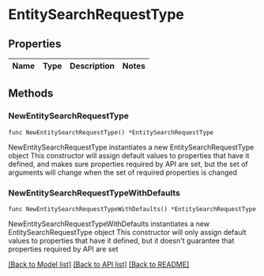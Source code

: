 # EntitySearchRequestType

## Properties

Name | Type | Description | Notes
------------ | ------------- | ------------- | -------------

## Methods

### NewEntitySearchRequestType

`func NewEntitySearchRequestType() *EntitySearchRequestType`

NewEntitySearchRequestType instantiates a new EntitySearchRequestType object
This constructor will assign default values to properties that have it defined,
and makes sure properties required by API are set, but the set of arguments
will change when the set of required properties is changed

### NewEntitySearchRequestTypeWithDefaults

`func NewEntitySearchRequestTypeWithDefaults() *EntitySearchRequestType`

NewEntitySearchRequestTypeWithDefaults instantiates a new EntitySearchRequestType object
This constructor will only assign default values to properties that have it defined,
but it doesn't guarantee that properties required by API are set


[[Back to Model list]](../README.md#documentation-for-models) [[Back to API list]](../README.md#documentation-for-api-endpoints) [[Back to README]](../README.md)


